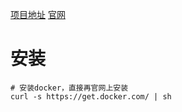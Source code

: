 [项目地址](https://github.com/vulhub/vulhub)
[官网](https://vulhub.org/)

# 安装

```
# 安装docker，直接再官网上安装
curl -s https://get.docker.com/ | sh 
```